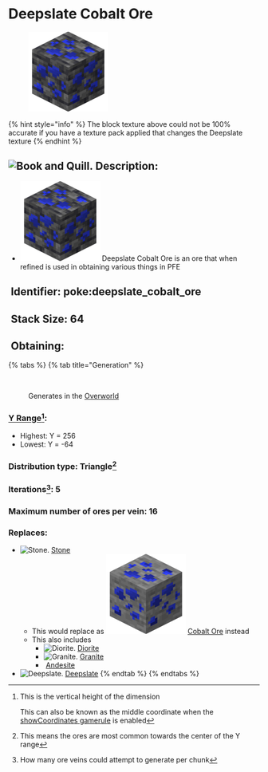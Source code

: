 # Deepslate Cobalt Ore

<figure><img src="https://github.com/ItsMePok/PFE/blob/wikiAssets/ore/DeepslateCobaltOre.png?raw=true" alt=""><figcaption></figcaption></figure>

{% hint style="info" %}
The block texture above could not be 100% accurate if you have a texture pack applied that changes the Deepslate texture&#x20;
{% endhint %}

## <img src="https://minecraft.wiki/images/Book_and_Quill_JE2_BE2.png?2128f" alt="Book and Quill." data-size="line"> Description: <a href="#identifier" id="identifier"></a>

* <img src="https://github.com/ItsMePok/PFE/blob/wikiAssets/ore/DeepslateCobaltOre.png?raw=true" alt="Deepslate Cobalt Ore." data-size="line"> Deepslate Cobalt Ore is an ore that when refined is used in obtaining various things in PFE

## <img src="https://minecraft.wiki/images/Name_Tag_JE2_BE2.png?cbdc1" alt="" data-size="line"> Identifier: **poke:deepslate\_cobalt\_ore** <a href="#identifier" id="identifier"></a>

## <img src="https://minecraft.wiki/images/Light_Gray_Bundle_JE1_BE1.png?b552e" alt="" data-size="line"> Stack Size: 64

## <img src="https://minecraft.wiki/images/thumb/Crafting_Table_JE4_BE3.png/150px-Crafting_Table_JE4_BE3.png?5767f" alt="" data-size="line"> Obtaining:

{% tabs %}
{% tab title="Generation" %}
<figure><img src="https://minecraft.wiki/images/thumb/Unearthed_Anniversary_Art.png/1280px-Unearthed_Anniversary_Art.png?d5a05" alt="" width="188"><figcaption><p>Generates in the <a href="https://minecraft.wiki/w/Overworld">Overworld</a></p></figcaption></figure>

### [Y Range](#user-content-fn-1)[^1]:

* Highest: Y = 256
* Lowest: Y = -64

### Distribution type: Triangle[^2]

### Iterations[^3]: 5

### Maximum number of ores per vein: 16&#x20;

### Replaces:

* <img src="https://minecraft.wiki/images/thumb/Stone_JE8.png/150px-Stone_JE8.png?b5028" alt="Stone." data-size="line"> [Stone](https://minecraft.wiki/w/Stone)
  * This would replace as <img src="https://github.com/ItsMePok/PFE/blob/wikiAssets/ore/cobaltOre.png?raw=true" alt="Cobalt Ore." data-size="line"> [Cobalt Ore](../stone-ores/cobalt-ore.md) instead
  * This also includes
    * <img src="https://minecraft.wiki/images/thumb/Diorite.png/150px-Diorite.png?58334" alt="Diorite." data-size="line"> [Diorite](https://minecraft.wiki/w/Diorite)
    * <img src="https://minecraft.wiki/images/thumb/Granite.png/150px-Granite.png?9cb6d" alt="Granite." data-size="line"> [Granite](https://minecraft.wiki/w/Granite)
    * <img src="https://minecraft.wiki/images/thumb/Andesite.png/150px-Andesite.png?5db9b" alt="" data-size="line"> [Andesite](https://minecraft.wiki/w/Andesite)
* <img src="https://minecraft.wiki/images/thumb/Deepslate_(UD)_JE3.png/120px-Deepslate_(UD)_JE3.png?7635f" alt="Deepslate." data-size="line"> [Deepslate](https://minecraft.wiki/w/Deepslate)
{% endtab %}
{% endtabs %}



[^1]: This is the vertical height of the dimension



    This can also be known as the middle coordinate when the [showCoordinates gamerule](https://minecraft.wiki/w/Game_rule#showCoordinates) is enabled

[^2]: This means the ores are most common towards the center of the Y range

[^3]: How many ore veins could attempt to generate per chunk
